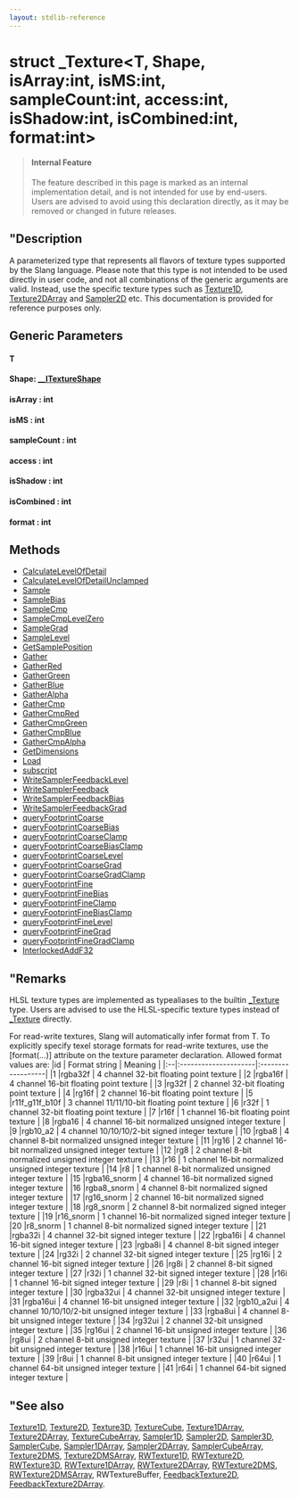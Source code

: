 ```yaml
---
layout: stdlib-reference
---
```


# struct \_Texture\<T, Shape, isArray:int, isMS:int, sampleCount:int, access:int, isShadow:int, isCombined:int, format:int\>

> #### Internal Feature
> The feature described in this page is marked as an internal implementation detail, and is not intended for use by end-users.
> Users are advised to avoid using this declaration directly, as it may be removed or changed in future releases.
## "Description

A parameterized type that represents all flavors of texture types supported by the Slang language.
Please note that this type is not intended to be used directly in user code, and not all combinations
of the generic arguments are valid.
Instead, use the specific texture types such as <span class='code'><a href="/stdlib-reference/types/Texture1D" class="code_type">Texture1D</a></span>, <span class='code'><a href="/stdlib-reference/types/Texture2DArray" class="code_type">Texture2DArray</a></span> and <span class='code'><a href="/stdlib-reference/types/Sampler2D" class="code_type">Sampler2D</a></span> etc.
This documentation is provided for reference purposes only.

## Generic Parameters

#### T
#### Shape: [\_\_ITextureShape](/stdlib-reference/interfaces/ITextureShape/index)
#### isArray  : int
#### isMS  : int
#### sampleCount  : int
#### access  : int
#### isShadow  : int
#### isCombined  : int
#### format  : int

## Methods

* [CalculateLevelOfDetail](/stdlib-reference/types/Texture/CalculateLevelOfDetail)
* [CalculateLevelOfDetailUnclamped](/stdlib-reference/types/Texture/CalculateLevelOfDetailUnclamped)
* [Sample](/stdlib-reference/types/Texture/Sample)
* [SampleBias](/stdlib-reference/types/Texture/SampleBias)
* [SampleCmp](/stdlib-reference/types/Texture/SampleCmp)
* [SampleCmpLevelZero](/stdlib-reference/types/Texture/SampleCmpLevelZero)
* [SampleGrad](/stdlib-reference/types/Texture/SampleGrad)
* [SampleLevel](/stdlib-reference/types/Texture/SampleLevel)
* [GetSamplePosition](/stdlib-reference/types/Texture/GetSamplePosition)
* [Gather](/stdlib-reference/types/Texture/Gather)
* [GatherRed](/stdlib-reference/types/Texture/GatherRed)
* [GatherGreen](/stdlib-reference/types/Texture/GatherGreen)
* [GatherBlue](/stdlib-reference/types/Texture/GatherBlue)
* [GatherAlpha](/stdlib-reference/types/Texture/GatherAlpha)
* [GatherCmp](/stdlib-reference/types/Texture/GatherCmp)
* [GatherCmpRed](/stdlib-reference/types/Texture/GatherCmpRed)
* [GatherCmpGreen](/stdlib-reference/types/Texture/GatherCmpGreen)
* [GatherCmpBlue](/stdlib-reference/types/Texture/GatherCmpBlue)
* [GatherCmpAlpha](/stdlib-reference/types/Texture/GatherCmpAlpha)
* [GetDimensions](/stdlib-reference/types/Texture/GetDimensions)
* [Load](/stdlib-reference/types/Texture/Load)
* [subscript](/stdlib-reference/types/Texture/subscript)
* [WriteSamplerFeedbackLevel](/stdlib-reference/types/Texture/WriteSamplerFeedbackLevel)
* [WriteSamplerFeedback](/stdlib-reference/types/Texture/WriteSamplerFeedback)
* [WriteSamplerFeedbackBias](/stdlib-reference/types/Texture/WriteSamplerFeedbackBias)
* [WriteSamplerFeedbackGrad](/stdlib-reference/types/Texture/WriteSamplerFeedbackGrad)
* [queryFootprintCoarse](/stdlib-reference/types/Texture/queryFootprintCoarse)
* [queryFootprintCoarseBias](/stdlib-reference/types/Texture/queryFootprintCoarseBias)
* [queryFootprintCoarseClamp](/stdlib-reference/types/Texture/queryFootprintCoarseClamp)
* [queryFootprintCoarseBiasClamp](/stdlib-reference/types/Texture/queryFootprintCoarseBiasClamp)
* [queryFootprintCoarseLevel](/stdlib-reference/types/Texture/queryFootprintCoarseLevel)
* [queryFootprintCoarseGrad](/stdlib-reference/types/Texture/queryFootprintCoarseGrad)
* [queryFootprintCoarseGradClamp](/stdlib-reference/types/Texture/queryFootprintCoarseGradClamp)
* [queryFootprintFine](/stdlib-reference/types/Texture/queryFootprintFine)
* [queryFootprintFineBias](/stdlib-reference/types/Texture/queryFootprintFineBias)
* [queryFootprintFineClamp](/stdlib-reference/types/Texture/queryFootprintFineClamp)
* [queryFootprintFineBiasClamp](/stdlib-reference/types/Texture/queryFootprintFineBiasClamp)
* [queryFootprintFineLevel](/stdlib-reference/types/Texture/queryFootprintFineLevel)
* [queryFootprintFineGrad](/stdlib-reference/types/Texture/queryFootprintFineGrad)
* [queryFootprintFineGradClamp](/stdlib-reference/types/Texture/queryFootprintFineGradClamp)
* [InterlockedAddF32](/stdlib-reference/types/Texture/InterlockedAddF32)

## "Remarks


HLSL texture types are implemented as typealiases to the builtin <span class='code'><a href="/stdlib-reference/types/Texture/index" class="code_type">_Texture</a></span> type. Users
are advised to use the HLSL-specific texture types instead of <span class='code'><a href="/stdlib-reference/types/Texture/index" class="code_type">_Texture</a></span> directly.

For read-write textures, Slang will automatically infer <span class='code'>format</span> from <span class='code'><span class="code_type">T</span></span>.
To explicitly specify texel storage formats for read-write textures,
use the <span class='code'>[format(...)]</span> attribute on the texture parameter declaration.
Allowed <span class='code'>format</span> values are:
|id | Format string        | Meaning           |
|:--|:---------------------|:------------------|
|1  |<span class='code'>rgba32f</span>           | 4 channel 32-bit floating point texture |
|2  |<span class='code'>rgba16f</span>           | 4 channel 16-bit floating point texture |
|3  |<span class='code'>rg32f</span>             | 2 channel 32-bit floating point texture |
|4  |<span class='code'>rg16f</span>             | 2 channel 16-bit floating point texture |
|5  |<span class='code'>r11f_g11f_b10f</span>    | 3 channel 11/11/10-bit floating point texture |
|6  |<span class='code'>r32f</span>              | 1 channel 32-bit floating point texture |
|7  |<span class='code'>r16f</span>              | 1 channel 16-bit floating point texture |
|8  |<span class='code'>rgba16</span>            | 4 channel 16-bit normalized unsigned integer texture |
|9  |<span class='code'>rgb10_a2</span>          | 4 channel 10/10/10/2-bit signed integer texture |
|10 |<span class='code'>rgba8</span>             | 4 channel 8-bit normalized unsigned integer texture |
|11 |<span class='code'>rg16</span>              | 2 channel 16-bit normalized unsigned integer texture |
|12 |<span class='code'>rg8</span>               | 2 channel 8-bit normalized unsigned integer texture |
|13 |<span class='code'>r16</span>               | 1 channel 16-bit normalized unsigned integer texture |
|14 |<span class='code'>r8</span>                | 1 channel 8-bit normalized unsigned integer texture |
|15 |<span class='code'>rgba16_snorm</span>      | 4 channel 16-bit normalized signed integer texture |
|16 |<span class='code'>rgba8_snorm</span>       | 4 channel 8-bit normalized signed integer texture |
|17 |<span class='code'>rg16_snorm</span>        | 2 channel 16-bit normalized signed integer texture |
|18 |<span class='code'>rg8_snorm</span>         | 2 channel 8-bit normalized signed integer texture |
|19 |<span class='code'>r16_snorm</span>         | 1 channel 16-bit normalized signed integer texture |
|20 |<span class='code'>r8_snorm</span>          | 1 channel 8-bit normalized signed integer texture |
|21 |<span class='code'>rgba32i</span>           | 4 channel 32-bit signed integer texture |
|22 |<span class='code'>rgba16i</span>           | 4 channel 16-bit signed integer texture |
|23 |<span class='code'>rgba8i</span>            | 4 channel 8-bit signed integer texture |
|24 |<span class='code'>rg32i</span>             | 2 channel 32-bit signed integer texture |
|25 |<span class='code'>rg16i</span>             | 2 channel 16-bit signed integer texture |
|26 |<span class='code'>rg8i</span>              | 2 channel 8-bit signed integer texture |
|27 |<span class='code'>r32i</span>              | 1 channel 32-bit signed integer texture |
|28 |<span class='code'>r16i</span>              | 1 channel 16-bit signed integer texture |
|29 |<span class='code'>r8i</span>               | 1 channel 8-bit signed integer texture |
|30 |<span class='code'>rgba32ui</span>          | 4 channel 32-bit unsigned integer texture |
|31 |<span class='code'>rgba16ui</span>          | 4 channel 16-bit unsigned integer texture |
|32 |<span class='code'>rgb10_a2ui</span>        | 4 channel 10/10/10/2-bit unsigned integer texture |
|33 |<span class='code'>rgba8ui</span>           | 4 channel 8-bit unsigned integer texture |
|34 |<span class='code'>rg32ui</span>            | 2 channel 32-bit unsigned integer texture |
|35 |<span class='code'>rg16ui</span>            | 2 channel 16-bit unsigned integer texture |
|36 |<span class='code'>rg8ui</span>             | 2 channel 8-bit unsigned integer texture |
|37 |<span class='code'>r32ui</span>             | 1 channel 32-bit unsigned integer texture |
|38 |<span class='code'>r16ui</span>             | 1 channel 16-bit unsigned integer texture |
|39 |<span class='code'>r8ui</span>              | 1 channel 8-bit unsigned integer texture |
|40 |<span class='code'>r64ui</span>             | 1 channel 64-bit unsigned integer texture |
|41 |<span class='code'>r64i</span>              | 1 channel 64-bit signed integer texture |

## "See also

<span class='code'><a href="/stdlib-reference/types/Texture1D" class="code_type">Texture1D</a></span>, <span class='code'><a href="/stdlib-reference/types/Texture2D" class="code_type">Texture2D</a></span>, <span class='code'><a href="/stdlib-reference/types/Texture3D" class="code_type">Texture3D</a></span>, <span class='code'><a href="/stdlib-reference/types/TextureCube" class="code_type">TextureCube</a></span>, <span class='code'><a href="/stdlib-reference/types/Texture1DArray" class="code_type">Texture1DArray</a></span>,
<span class='code'><a href="/stdlib-reference/types/Texture2DArray" class="code_type">Texture2DArray</a></span>, <span class='code'><a href="/stdlib-reference/types/TextureCubeArray" class="code_type">TextureCubeArray</a></span>, <span class='code'><a href="/stdlib-reference/types/Sampler1D" class="code_type">Sampler1D</a></span>, <span class='code'><a href="/stdlib-reference/types/Sampler2D" class="code_type">Sampler2D</a></span>, <span class='code'><a href="/stdlib-reference/types/Sampler3D" class="code_type">Sampler3D</a></span>, <span class='code'><a href="/stdlib-reference/types/SamplerCube" class="code_type">SamplerCube</a></span>, <span class='code'><a href="/stdlib-reference/types/Sampler1DArray" class="code_type">Sampler1DArray</a></span>, <span class='code'><a href="/stdlib-reference/types/Sampler2DArray" class="code_type">Sampler2DArray</a></span>, <span class='code'><a href="/stdlib-reference/types/SamplerCubeArray" class="code_type">SamplerCubeArray</a></span>,
<span class='code'><a href="/stdlib-reference/types/Texture2DMS" class="code_type">Texture2DMS</a></span>, <span class='code'><a href="/stdlib-reference/types/Texture2DMSArray" class="code_type">Texture2DMSArray</a></span>, <span class='code'><a href="/stdlib-reference/types/RWTexture1D" class="code_type">RWTexture1D</a></span>, <span class='code'><a href="/stdlib-reference/types/RWTexture2D" class="code_type">RWTexture2D</a></span>, <span class='code'><a href="/stdlib-reference/types/RWTexture3D" class="code_type">RWTexture3D</a></span>, <span class='code'><a href="/stdlib-reference/types/RWTexture1DArray" class="code_type">RWTexture1DArray</a></span>, <span class='code'><a href="/stdlib-reference/types/RWTexture2DArray" class="code_type">RWTexture2DArray</a></span>,
<span class='code'><a href="/stdlib-reference/types/RWTexture2DMS" class="code_type">RWTexture2DMS</a></span>, <span class='code'><a href="/stdlib-reference/types/RWTexture2DMSArray" class="code_type">RWTexture2DMSArray</a></span>, <span class='code'>RWTextureBuffer</span>, <span class='code'><a href="/stdlib-reference/types/FeedbackTexture2D" class="code_type">FeedbackTexture2D</a></span>, <span class='code'><a href="/stdlib-reference/types/FeedbackTexture2DArray" class="code_type">FeedbackTexture2DArray</a></span>.

